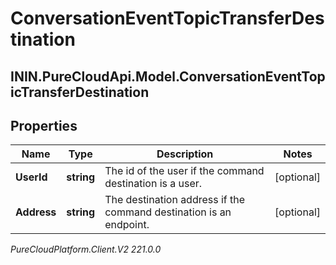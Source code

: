 # ConversationEventTopicTransferDestination

## ININ.PureCloudApi.Model.ConversationEventTopicTransferDestination

## Properties

|Name | Type | Description | Notes|
|------------ | ------------- | ------------- | -------------|
| **UserId** | **string** | The id of the user if the command destination is a user. | [optional] |
| **Address** | **string** | The destination address if the command destination is an endpoint. | [optional] |



_PureCloudPlatform.Client.V2 221.0.0_
